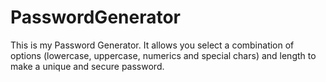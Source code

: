# PasswordGenerator

This is my Password Generator. It allows you select a combination of options (lowercase, uppercase, numerics and special chars) and length to make a unique and secure password.
